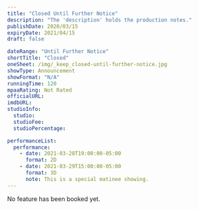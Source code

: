 ```yaml
---
title: "Closed Until Further Notice"
description: "The 'description' holds the production notes."
publishDate: 2020/03/15
expiryDate: 2021/04/15
draft: false

dateRange: "Until Further Notice"
shortTitle: "Closed"
oneSheet: /img/_keep_closed-until-further-notice.jpg
showType: Announcement
showFormat: "N/A"
runningTime: 120
mpaaRating: Not Rated
officialURL: 
imdbURL: 
studioInfo:
  studio: 
  studioFee: 
  studioPercentage: 

performanceList:
  performance: 
    - date: 2021-03-28T19:00:00-05:00
      format: 2D
    - date: 2021-03-29T15:00:00-05:00
      format: 3D
      note: This is a special matinee showing.
---
```


No feature has been booked yet.
